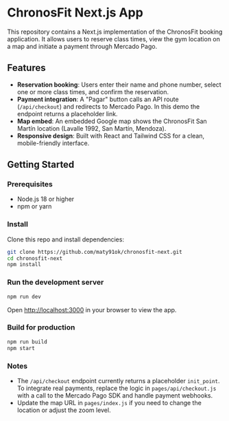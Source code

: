 # ChronosFit Next.js App

This repository contains a Next.js implementation of the ChronosFit booking application. It allows users to reserve class times, view the gym location on a map and initiate a payment through Mercado Pago.

## Features

- **Reservation booking**: Users enter their name and phone number, select one or more class times, and confirm the reservation.
- **Payment integration**: A "Pagar" button calls an API route (`/api/checkout`) and redirects to Mercado Pago. In this demo the endpoint returns a placeholder link.
- **Map embed**: An embedded Google map shows the ChronosFit San Martín location (Lavalle 1992, San Martín, Mendoza).
- **Responsive design**: Built with React and Tailwind CSS for a clean, mobile-friendly interface.

## Getting Started

### Prerequisites

- Node.js 18 or higher
- npm or yarn

### Install

Clone this repo and install dependencies:

```bash
git clone https://github.com/maty91ok/chronosfit-next.git
cd chronosfit-next
npm install
```

### Run the development server

```bash
npm run dev
```

Open [http://localhost:3000](http://localhost:3000) in your browser to view the app.

### Build for production

```bash
npm run build
npm start
```

### Notes

- The `/api/checkout` endpoint currently returns a placeholder `init_point`. To integrate real payments, replace the logic in `pages/api/checkout.js` with a call to the Mercado Pago SDK and handle payment webhooks.
- Update the map URL in `pages/index.js` if you need to change the location or adjust the zoom level.
